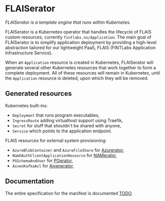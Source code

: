 # FLAISerator

_FLAISerator is a template engine that runs within Kubernetes_.

FLAISerator is a Kubernetes operator that handles the lifecycle of FLAIS custom resources, currently `fintlabs.no/Application`.
The main goal of FLAISerator is to simplify application deployment by providing a high-level abstraction tailored for our lightweight PaaS, 
FLAIS (FINTLabs Application Infrastructure Service).

When an `Application` resource is created in Kubernetes,
FLAISerator will generate several other Kubernetes resources that work together to form a complete deployment.
All of these resources will remain in Kubernetes, until the `Application` resource is deleted, upon which they will be removed.

## Generated resources

Kubernetes built-ins:
* `Deployment` that runs program executables,
* `IngressRoute` adding virtualhost support using Traefik,
* `Secret` for stuff that shouldn't be shared with anyone,
* `Service` which points to the application endpoint.

<!--
* `ServiceAccount` for granting correct permissions to managed resources,
* `NetworkPolicy` for firewall configuration,
* `HorizontalPodAutoscaler` for automatic application scaling,
* `VerticalPodAutoscaler` for automatic application scaling,
-->

FLAIS resources for external system provisioning:
* `AzureBlobContainer` and `AzureFileShare` for [Azurerator](https://github.com/FINTLabs/azurerator),
* `NamOAuthClientApplicationResource` for [NAMerator](https://github.com/FINTLabs/namerator),
* `PGSchemaAndUser` for [PGerator](https://github.com/FINTLabs/pgerator),
* `AivenKafkaAcl` for [Aivenerator](https://github.com/FINTLabs/aivenerator),



## Documentation

The entire specification for the manifest is documented [TODO]().
